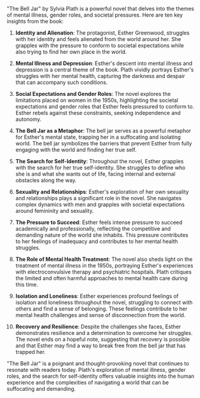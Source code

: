 "The Bell Jar" by Sylvia Plath is a powerful novel that delves into the themes of mental illness, gender roles, and societal pressures. Here are ten key insights from the book:

1. **Identity and Alienation**: The protagonist, Esther Greenwood, struggles with her identity and feels alienated from the world around her. She grapples with the pressure to conform to societal expectations while also trying to find her own place in the world.

2. **Mental Illness and Depression**: Esther's descent into mental illness and depression is a central theme of the book. Plath vividly portrays Esther's struggles with her mental health, capturing the darkness and despair that can accompany such conditions.

3. **Social Expectations and Gender Roles**: The novel explores the limitations placed on women in the 1950s, highlighting the societal expectations and gender roles that Esther feels pressured to conform to. Esther rebels against these constraints, seeking independence and autonomy.

4. **The Bell Jar as a Metaphor**: The bell jar serves as a powerful metaphor for Esther's mental state, trapping her in a suffocating and isolating world. The bell jar symbolizes the barriers that prevent Esther from fully engaging with the world and finding her true self.

5. **The Search for Self-Identity**: Throughout the novel, Esther grapples with the search for her true self-identity. She struggles to define who she is and what she wants out of life, facing internal and external obstacles along the way.

6. **Sexuality and Relationships**: Esther's exploration of her own sexuality and relationships plays a significant role in the novel. She navigates complex dynamics with men and grapples with societal expectations around femininity and sexuality.

7. **The Pressure to Succeed**: Esther feels intense pressure to succeed academically and professionally, reflecting the competitive and demanding nature of the world she inhabits. This pressure contributes to her feelings of inadequacy and contributes to her mental health struggles.

8. **The Role of Mental Health Treatment**: The novel also sheds light on the treatment of mental illness in the 1950s, portraying Esther's experiences with electroconvulsive therapy and psychiatric hospitals. Plath critiques the limited and often harmful approaches to mental health care during this time.

9. **Isolation and Loneliness**: Esther experiences profound feelings of isolation and loneliness throughout the novel, struggling to connect with others and find a sense of belonging. These feelings contribute to her mental health challenges and sense of disconnection from the world.

10. **Recovery and Resilience**: Despite the challenges she faces, Esther demonstrates resilience and a determination to overcome her struggles. The novel ends on a hopeful note, suggesting that recovery is possible and that Esther may find a way to break free from the bell jar that has trapped her.

"The Bell Jar" is a poignant and thought-provoking novel that continues to resonate with readers today. Plath's exploration of mental illness, gender roles, and the search for self-identity offers valuable insights into the human experience and the complexities of navigating a world that can be suffocating and demanding.